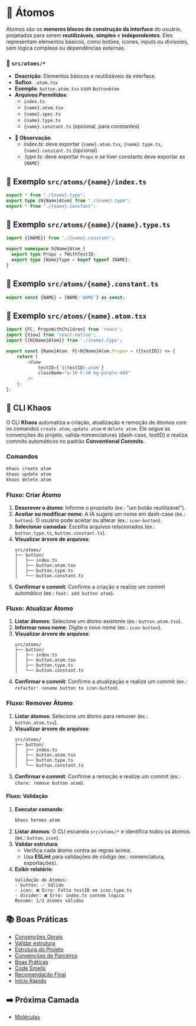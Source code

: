 # 🧬 Átomos

Átomos são os **menores blocos de construção da interface** do usuário, projetados para serem **reutilizáveis**, **simples** e **independentes**. Eles representam elementos básicos, como botões, ícones, inputs ou divisores, sem lógica complexa ou dependências externas.

### 🔹 `src/atoms/*`

- **Descrição**: Elementos básicos e reutilizáveis da interface.
- **Sufixo**: `.atom.tsx`
- **Exemplo**: `button.atom.tsx` com `ButtonAtom`
- **Arquivos Permitidos**:
  - `index.ts`
  - `{name}.atom.tsx`
  - `{name}.spec.ts`
  - `{name}.type.ts`
  - `{name}.constant.ts` (opcional, para constantes)
* **📌 Observação**:
  - *index.ts:* deve exportar `{name}.atom.tsx`, `{name}.type.ts`, `{name}.constant.ts` (opcional)
  - *.type.ts:* deve exportar `Props` e se tiver constants deve exportar as `{NAME}`
  

## 📄 Exemplo `src/atoms/{name}/index.ts`

```ts
export * from "./{name}.type";
export type {N{Name}Atom} from "./{name}.type";
export * from "./{name}.constant";
``` 

## 📄 Exemplo `src/atoms/{name}/{name}.type.ts`

```ts
import {{NAME}} from './{name}.constant';

export namespace N{Name}Atom {
  export type Props = TWithTestID;
  export type {Name}Type = keyof typeof {NAME};
}
``` 

## 📄 Exemplo `src/atoms/{name}.constant.ts`

```ts
export const {NAME} = {NAME:'NAME'} as const;
``` 

## 📄 Exemplo `src/atoms/{name}.atom.tsx`

```ts
import {FC, PropsWithChildren} from 'react';
import {View} from 'react-native';
import {{N{Name}Atom}} from './{name}.type';

export const {Name}Atom: FC<N{Name}Atom.Props> = ({testID}) => {
    return (
        <View
            testID={`${testID}-atom`}
            className="w-10 h-10 bg-purple-400"
        />
    );
};
``` 

## 🔧 CLI Khaos

O CLI **Khaos** automatiza a criação, atualização e remoção de átomos com os comandos `create atom`, `update atom` e `delete atom`. Ele segue as convenções do projeto, valida nomenclaturas (dash-case, testID) e realiza commits automáticos no padrão **Conventional Commits**.

### Comandos
```bash
khaos create atom
khaos update atom
khaos delete atom
```

### Fluxo: Criar Átomo
1. **Descrever o átomo**: Informe o propósito (ex.: "um botão reutilizável").
2. **Aceitar ou modificar nome**: A IA sugere um nome em dash-case (ex.: `button`). O usuário pode aceitar ou alterar (ex.: `icon-button`).
3. **Selecionar camadas**: Escolha arquivos relacionados (ex.: `button.type.ts`, `button.constant.ts`).
4. **Visualizar árvore de arquivos**:
   ```
   src/atoms/
   ├── button/
   │   ├── index.ts
   │   ├── button.atom.tsx
   │   ├── button.type.ts
   │   └── button.constant.ts
   ```
5. **Confirmar e commit**: Confirme a criação e realize um commit automático (ex.: `feat: add button atom`).

### Fluxo: Atualizar Átomo
1. **Listar átomos**: Selecione um átomo existente (ex.: `button.atom.tsx`).
2. **Informar novo nome**: Digite o novo nome (ex.: `icon-button`).
3. **Visualizar árvore de arquivos**:
   ```
   src/atoms/
   ├── button/
   │   ├── index.ts
   │   ├── button.atom.tsx
   │   ├── button.type.ts
   │   └── button.constant.ts
   ```
5. **Confirmar e commit**: Confirme a atualização e realize um commit (ex.: `refactor: rename button to icon-button`).

### Fluxo: Remover Átomo
1. **Listar átomos**: Selecione um átomo para remover (ex.: `button.atom.tsx`).
2. **Visualizar árvore de arquivos**:
   ```
   src/atoms/
   ├── button/
   │   ├── index.ts
   │   ├── button.atom.tsx
   │   ├── button.type.ts
   │   └── button.constant.ts
   ```
3. **Confirmar e commit**: Confirme a remoção e realize um commit (ex.: `chore: remove button atom`).

#### Fluxo: Validação
1. **Executar comando**:
   ```bash
   khaos hermes atom
   ```
2. **Listar átomos**: O CLI escaneia `src/atoms/*` e identifica todos os átomos (ex.: `button`, `icon`).
3. **Validar estrutura**:
   - Verifica cada átomo contra as regras acima.
   - Usa **ESLint** para validações de código (ex.: nomenclatura, exportações).
4. **Exibir relatório**:
   ```
   Validação de Átomos:
   - button: ✅ Válido
   - icon: ❌ Erro: Falta testID em icon.type.ts
   - divider: ❌ Erro: index.ts contém lógica
   Resumo: 1/3 átomos válidos
   ```

## 📚 Boas Práticas
- [Convenções Gerais](../general-conventions.md)
- [Validar estrutura](../validator.md)
- [Estrutura do Projeto](../project-structure.md)
- [Convenções de Parceiros](../partner-principles.md)
- [Boas Práticas](../good-practices.md)
- [Code Smells](../code-smells.md)
- [Recomendação Final](../final-recommendation.md)
- [Início Rápido](../quick-start.md)

## ➡️ Próxima Camada
- [Moléculas](./molecule.md)